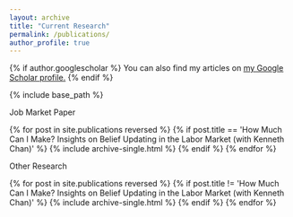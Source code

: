 ```yaml
---
layout: archive
title: "Current Research"
permalink: /publications/
author_profile: true
---
```


{% if author.googlescholar %}
  You can also find my articles on <u><a href="{{author.googlescholar}}">my Google Scholar profile</a>.</u>
{% endif %}

{% include base_path %}

Job Market Paper

<!--{% for post in site.publications reversed %}
  {% include archive-single.html %}
{% endfor %}-->

{% for post in site.publications reversed %}
{% if post.title == 'How Much Can I Make? Insights on Belief Updating in the Labor Market (with Kenneth Chan)' %}
{% include archive-single.html %}
{% endif %}
{% endfor %}

Other Research

{% for post in site.publications reversed %}
{% if post.title != 'How Much Can I Make? Insights on Belief Updating in the Labor Market (with Kenneth Chan)' %}
{% include archive-single.html %}
{% endif %}
{% endfor %}